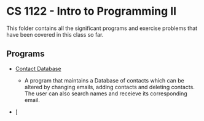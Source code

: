# CS 1122 - Intro to Programming II
This folder contains all the significant programs and exercise problems that have been covered in this class so far.
## Programs
* [Contact Database](https://github.com/Siddheshm1/IntroToProg2/tree/master/Contacts%20Database%20Program/src)
  - A program that maintains a Database of contacts which can be altered by changing emails, adding contacts and deleting contacts. The user can also search names and receieve its corresponding email. 

* [
